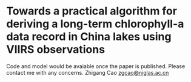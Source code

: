 
# Towards a practical algorithm for deriving a long-term chlorophyll-a data record in China lakes using VIIRS observations

Code and model would be avaiable once the paper is published. Please contact me with any concerns.
Zhigang Cao
zgcao@niglas.ac.cn
